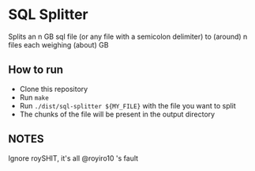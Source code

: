 # SQL Splitter

Splits an n GB sql file (or any file with a semicolon delimiter) to (around) n files each weighing (about) GB

## How to run
- Clone this repository
- Run `make`
- Run `./dist/sql-splitter ${MY_FILE}` with the file you want to split
- The chunks of the file will be present in the output directory

## NOTES
Ignore roySHIT, it's all @royiro10 's fault
